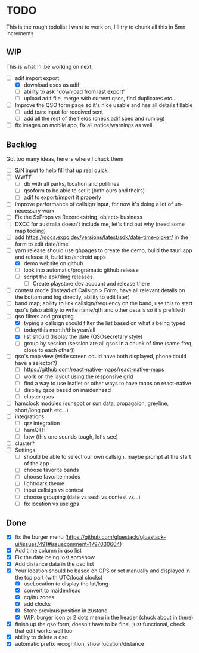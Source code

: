 # TODO

This is the rough todolist I want to work on, I'll try to chunk all this in 5mn increments

## WIP

This is what I'll be working on next.

-   [ ] adif import export
    -   [x] download qsos as adif
    -   [ ] ability to ask "download from last export"
    -   [ ] upload adif file, merge with current qsos, find duplicates etc...
-   [ ] Improve the QSO form page so it's nice usable and has all details fillable
    -   [ ] add tx/rx input for received sent
    -   [ ] add all the rest of the fields (check adif spec and rumlog)
-   [ ] fix images on mobile app, fix all notice/warnings as well.

## Backlog

Got too many ideas, here is where I chuck them

-   [ ] S/N input to help fill that up real quick
-   [ ] WWFF
    -   [ ] db with all parks, location and polilines
    -   [ ] qsoform to be able to set it (both ours and theirs)
    -   [ ] adif to export/import it properly
-   [ ] improve performance of callsign input, for now it's doing a lot of un-necessary work
-   [ ] Fix the SxProps vs Record<string, object> business
-   [ ] DXCC for australia doesn't include me, let's find out why (need some map tooling)
-   [ ] add https://docs.expo.dev/versions/latest/sdk/date-time-picker/ in the form to edit date/time
-   [ ] yarn release should use ghpages to create the demo, build the tauri app and release it, build ios/android apps
    -   [x] demo website on github
    -   [ ] look into automatic/programatic github release
    -   [ ] script the apk/dmg releases
        -   [ ] Create playstore dev account and release there
-   [ ] contest mode (instead of Callsign > Form, have all relevant details on the bottom and log directly, ability to edit later)
-   [ ] band map, ability to link callsign/frequency on the band, use this to start qso's (also ability to write name/qth and other details so it's prefilled)
-   [ ] qso filters and grouping
    -   [x] typing a callsign should filter the list based on what's being typed
    -   [ ] today/this month/this year/all
    -   [x] list should display the date (QSOsecretary style)
    -   [ ] group by session (session are all qsos in a chunk of time (same freq, close to each other))
-   [ ] qso's map view (wide screen could have both displayed, phone could have a selector?)
    -   [ ] https://github.com/react-native-maps/react-native-maps
    -   [ ] work on the layout using the responsive grid
    -   [ ] find a way to use leaflet or other ways to have maps on react-native
    -   [ ] display qsos based on maidenhead
    -   [ ] cluster qsos
-   [ ] hamclock modules (sunspot or sun data, propagaion, greyline, short/long path etc...)
-   [ ] integrations
    -   [ ] qrz integration
    -   [ ] hamQTH
    -   [ ] lotw (this one sounds tough, let's see)
-   [ ] cluster?
-   [ ] Settings
    -   [ ] should be able to select our own callsign, maybe prompt at the start of the app
    -   [ ] choose favorite bands
    -   [ ] choose favorite modes
    -   [ ] light/dark theme
    -   [ ] input callsign vs contest
    -   [ ] choose grouping (date vs sesh vs contest vs...)
    -   [ ] fix location vs use gps

## Done

-   [x] fix the burger menu (https://github.com/gluestack/gluestack-ui/issues/491#issuecomment-1797030604)
-   [x] Add time column in qso list
-   [x] Fix the date being lost somehow
-   [x] Add distance data in the qso list
-   [x] Your location should be based on GPS or set manually and displayed in the top part (with UTC/local clocks)
    -   [x] useLocation to display the lat/long
    -   [x] convert to maidenhead
    -   [x] cq/itu zones
    -   [x] add clocks
    -   [x] Store previous position in zustand
    -   [x] WIP: burger icon or 2 dots menu in the header (chuck about in there)
-   [x] finish up the qso form, doesn't have to be final, just functional, check that edit works well too
-   [x] ability to delete a qso
-   [x] automatic prefix recognition, show location/distance
